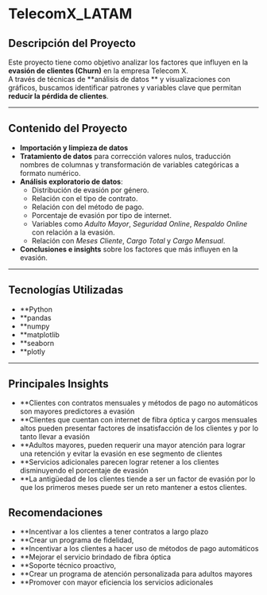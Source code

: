 # TelecomX_LATAM

##  Descripción del Proyecto
Este proyecto tiene como objetivo analizar los factores que influyen en la **evasión de clientes (Churn)** en la empresa Telecom X.  
A través de técnicas de **análisis de datos ** y visualizaciones con gráficos, buscamos identificar patrones y variables clave que permitan **reducir la pérdida de clientes**.

---

## Contenido del Proyecto
- **Importación y limpieza de datos** 
- **Tratamiento de datos** para corrección valores nulos, traducción nombres de columnas y transformación de variables categóricas a formato numérico.
- **Análisis exploratorio de datos**:
  - Distribución de evasión por género.
  - Relación con el tipo de contrato.
  - Relación con del método de pago.
  - Porcentaje de evasión por tipo de internet.
  - Variables como *Adulto Mayor*, *Seguridad Online*, *Respaldo Online* con relación a la evasión.
  - Relación con *Meses Cliente*, *Cargo Total* y *Cargo Mensual*.
- **Conclusiones e insights** sobre los factores que más influyen en la evasión.

---

## Tecnologías Utilizadas
- **Python
- **pandas 
- **numpy
- **matplotlib
- **seaborn
- **plotly

---
## Principales Insights
- **Clientes con contratos mensuales y métodos de pago no automáticos son mayores predictores a evasión 
- **Clientes que cuentan con internet de fibra óptica y cargos mensuales altos pueden presentar factores de insatisfacción de los clientes y por lo tanto llevar a evasión
- **Adultos mayores, pueden requerir una mayor atención para lograr una retención y evitar la evasión en ese segmento de clientes 
- **Servicios adicionales parecen lograr retener a los clientes disminuyendo el porcentaje de evasión
- **La antigüedad de los clientes tiende a ser un factor de evasión por lo que los primeros meses puede ser un reto mantener a estos clientes.

## Recomendaciones
- **Incentivar a los clientes a tener contratos a largo plazo
- **Crear un programa de fidelidad, 
- **Incentivar a los clientes a hacer uso de métodos de pago automáticos 
- **Mejorar el servicio brindado de fibra óptica
- **Soporte técnico proactivo, 
- **Crear un programa de atención personalizada para adultos mayores
- **Promover con mayor eficiencia los servicios adicionales
